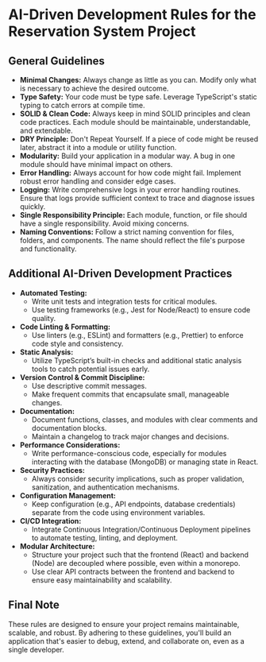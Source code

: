 # AI-Driven Development Rules for the Reservation System Project

## General Guidelines
- **Minimal Changes:** Always change as little as you can. Modify only what is necessary to achieve the desired outcome.
- **Type Safety:** Your code must be type safe. Leverage TypeScript's static typing to catch errors at compile time.
- **SOLID & Clean Code:** Always keep in mind SOLID principles and clean code practices. Each module should be maintainable, understandable, and extendable.
- **DRY Principle:** Don't Repeat Yourself. If a piece of code might be reused later, abstract it into a module or utility function.
- **Modularity:** Build your application in a modular way. A bug in one module should have minimal impact on others.
- **Error Handling:** Always account for how code might fail. Implement robust error handling and consider edge cases.
- **Logging:** Write comprehensive logs in your error handling routines. Ensure that logs provide sufficient context to trace and diagnose issues quickly.
- **Single Responsibility Principle:** Each module, function, or file should have a single responsibility. Avoid mixing concerns.
- **Naming Conventions:** Follow a strict naming convention for files, folders, and components. The name should reflect the file's purpose and functionality.

## Additional AI-Driven Development Practices
- **Automated Testing:**  
  - Write unit tests and integration tests for critical modules.
  - Use testing frameworks (e.g., Jest for Node/React) to ensure code quality.
- **Code Linting & Formatting:**  
  - Use linters (e.g., ESLint) and formatters (e.g., Prettier) to enforce code style and consistency.
- **Static Analysis:**  
  - Utilize TypeScript’s built-in checks and additional static analysis tools to catch potential issues early.
- **Version Control & Commit Discipline:**  
  - Use descriptive commit messages.
  - Make frequent commits that encapsulate small, manageable changes.
- **Documentation:**  
  - Document functions, classes, and modules with clear comments and documentation blocks.
  - Maintain a changelog to track major changes and decisions.
- **Performance Considerations:**  
  - Write performance-conscious code, especially for modules interacting with the database (MongoDB) or managing state in React.
- **Security Practices:**  
  - Always consider security implications, such as proper validation, sanitization, and authentication mechanisms.
- **Configuration Management:**  
  - Keep configuration (e.g., API endpoints, database credentials) separate from the code using environment variables.
- **CI/CD Integration:**  
  - Integrate Continuous Integration/Continuous Deployment pipelines to automate testing, linting, and deployment.
- **Modular Architecture:**  
  - Structure your project such that the frontend (React) and backend (Node) are decoupled where possible, even within a monorepo.
  - Use clear API contracts between the frontend and backend to ensure easy maintainability and scalability.

## Final Note
These rules are designed to ensure your project remains maintainable, scalable, and robust. By adhering to these guidelines, you'll build an application that's easier to debug, extend, and collaborate on, even as a single developer.


